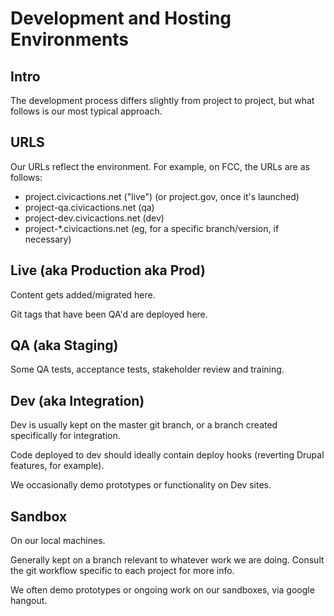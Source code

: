 # Development and Hosting Environments

## Intro

The development process differs slightly from project to project, but what follows is our most typical approach.

## URLS

Our URLs reflect the environment. For example, on FCC, the URLs are as follows:

* project.civicactions.net ("live") (or project.gov, once it's launched)
* project-qa.civicactions.net (qa)
* project-dev.civicactions.net (dev)
* project-\*.civicactions.net (eg, for a specific branch/version, if necessary)

## Live (aka Production aka Prod)

Content gets added/migrated here.

Git tags that have been QA'd are deployed here.

## QA (aka Staging)

Some QA tests, acceptance tests, stakeholder review and training.

## Dev (aka Integration)

Dev is usually kept on the master git branch, or a branch created specifically for integration.

Code deployed to dev should ideally contain deploy hooks (reverting Drupal features, for example).

We occasionally demo prototypes or functionality on Dev sites.

## Sandbox

On our local machines.

Generally kept on a branch relevant to whatever work we are doing. Consult the git workflow specific to each project for more info.

We often demo prototypes or ongoing work on our sandboxes, via google hangout.
